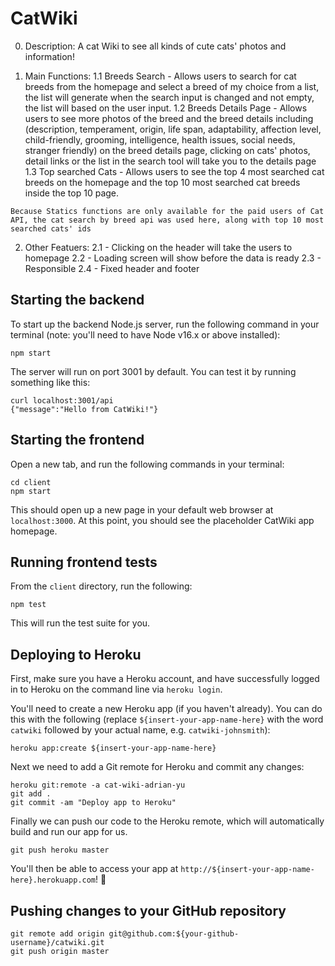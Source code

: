# CatWiki
0. Description:
A cat Wiki to see all kinds of cute cats' photos and information!

1. Main Functions:
1.1 Breeds Search -
Allows users to search for cat breeds from the homepage and select a breed of my choice from a list, the list will generate when the search input is changed and not empty, the list will based on the user input.
1.2 Breeds Details Page -
Allows users to see more photos of the breed and the breed details including (description, temperament, origin, life span, adaptability, affection level, child-friendly, grooming, intelligence, health issues, social needs, stranger friendly) on the breed details page, clicking on cats' photos, detail links or the list in the search tool will take you to the details page
1.3 Top searched Cats -
Allows users to see the top 4 most searched cat breeds on the homepage and the top 10 most searched cat breeds inside the top 10 page.
```
Because Statics functions are only available for the paid users of Cat API, the cat search by breed api was used here, along with top 10 most searched cats' ids
```
2. Other Featuers:
2.1 -
Clicking on the header will take the users to homepage
2.2 -
Loading screen will show before the data is ready
2.3 -
Responsible
2.4 - 
Fixed header and footer

## Starting the backend

To start up the backend Node.js server, run the following command in your
terminal (note: you'll need to have Node v16.x or above installed):

```
npm start
```

The server will run on port 3001 by default. You can test it by running
something like this:

```
curl localhost:3001/api
{"message":"Hello from CatWiki!"}
```

## Starting the frontend

Open a new tab, and run the following commands in your terminal:

```
cd client
npm start
```

This should open up a new page in your default web browser at `localhost:3000`.
At this point, you should see the placeholder CatWiki app homepage.

## Running frontend tests

From the `client` directory, run the following:

```
npm test
```

This will run the test suite for you.

## Deploying to Heroku

First, make sure you have a Heroku account, and have successfully logged
in to Heroku on the command line via `heroku login`.

You'll need to create a new Heroku app (if you haven't already). You can
do this with the following (replace `${insert-your-app-name-here}` with the
word `catwiki` followed by your actual name, e.g. `catwiki-johnsmith`):

```
heroku app:create ${insert-your-app-name-here}
```

Next we need to add a Git remote for Heroku and commit any changes:

```
heroku git:remote -a cat-wiki-adrian-yu
git add .
git commit -am "Deploy app to Heroku"
```

Finally we can push our code to the Heroku remote, which will automatically
build and run our app for us. 

```
git push heroku master
```

You'll then be able to access your app at 
`http://${insert-your-app-name-here}.herokuapp.com`! :tada:

## Pushing changes to your GitHub repository

```
git remote add origin git@github.com:${your-github-username}/catwiki.git
git push origin master
```

